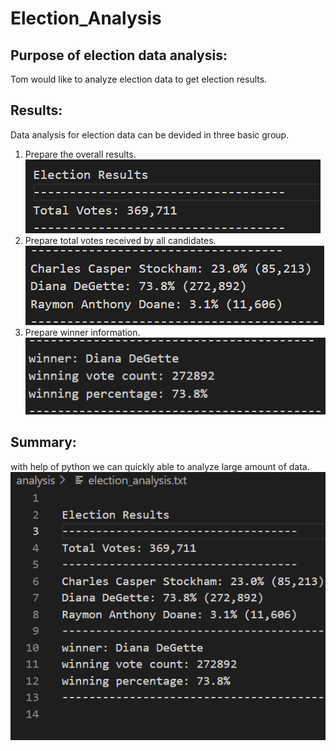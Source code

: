 # Election_Analysis
## Purpose of election data analysis:
Tom would like to analyze election data to get election results.
## Results:
Data analysis for election data can be devided in three basic group.
1. Prepare the overall results.
![Overall Election result](Resources\election_1.png)
2. Prepare total votes received by all candidates.
![Candidate Election result](Resources\election_2.png) 
3. Prepare winner information.
![Winner Election result](Resources\election_3.png) 
## Summary:
with help of python we can quickly able to analyze large amount of data. 
![Election summary results](Resources\election_summary.png)